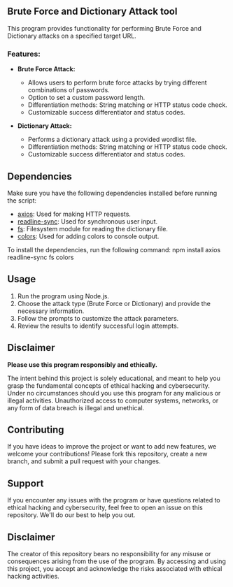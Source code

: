 ## Brute Force and Dictionary Attack tool

This program provides functionality for performing Brute Force and Dictionary attacks on a specified target URL.

### Features:

- **Brute Force Attack:**
  - Allows users to perform brute force attacks by trying different combinations of passwords.
  - Option to set a custom password length.
  - Differentiation methods: String matching or HTTP status code check.
  - Customizable success differentiator and status codes.

- **Dictionary Attack:**
  - Performs a dictionary attack using a provided wordlist file.
  - Differentiation methods: String matching or HTTP status code check.
  - Customizable success differentiator and status codes.
 
## Dependencies
Make sure you have the following dependencies installed before running the script:
- [axios](https://www.npmjs.com/package/axios): Used for making HTTP requests.
- [readline-sync](https://www.npmjs.com/package/readline-sync): Used for synchronous user input.
- [fs](https://nodejs.org/api/fs.html): Filesystem module for reading the dictionary file.
- [colors](https://www.npmjs.com/package/colors): Used for adding colors to console output.

To install the dependencies, run the following command:
npm install axios readline-sync fs colors

## Usage

1. Run the program using Node.js.
2. Choose the attack type (Brute Force or Dictionary) and provide the necessary information.
3. Follow the prompts to customize the attack parameters.
4. Review the results to identify successful login attempts.

## Disclaimer

**Please use this program responsibly and ethically.**

The intent behind this project is solely educational, and meant to help you grasp the fundamental concepts of ethical hacking and cybersecurity. Under no circumstances should you use this program for any malicious or illegal activities. Unauthorized access to computer systems, networks, or any form of data breach is illegal and unethical.

## Contributing

If you have ideas to improve the project or want to add new features, we welcome your contributions! Please fork this repository, create a new branch, and submit a pull request with your changes.

## Support

If you encounter any issues with the program or have questions related to ethical hacking and cybersecurity, feel free to open an issue on this repository. We'll do our best to help you out.

## Disclaimer

The creator of this repository bears no responsibility for any misuse or consequences arising from the use of the program. By accessing and using this project, you accept and acknowledge the risks associated with ethical hacking activities.
